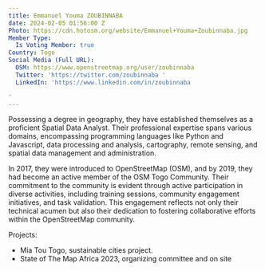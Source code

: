 ```yaml
---
title: Emmanuel Youma ZOUBINNABA
date: 2024-02-05 01:56:00 Z
Photo: https://cdn.hotosm.org/website/Emmanuel+Youma+Zoubinnaba.jpg
Member Type:
  Is Voting Member: true
Country: Togo
Social Media (Full URL):
  OSM: https://www.openstreetmap.org/user/zoubinnaba
  Twitter: 'https://twitter.com/zoubinnaba '
  LinkedIn: 'https://www.linkedin.com/in/zoubinnaba

'
---
```


Possessing a degree in geography, they have established themselves as a proficient Spatial Data Analyst. Their professional expertise spans various domains, encompassing programming languages like Python and Javascript, data processing and analysis, cartography, remote sensing, and spatial data management and administration.

In 2017, they were introduced to OpenStreetMap (OSM), and by 2019, they had become an active member of the OSM Togo Community. Their commitment to the community is evident through active participation in diverse activities, including training sessions, community engagement initiatives, and task validation. This engagement reflects not only their technical acumen but also their dedication to fostering collaborative efforts within the OpenStreetMap community.


Projects:

- Mia Tou Togo, sustainable cities project.
- State of The Map Africa 2023, organizing committee and on site


